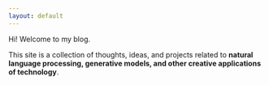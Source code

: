 ```yaml
---
layout: default
---
```


<div class="lead pretty-links">
  Hi! Welcome to my blog.

  This site is a collection of thoughts, ideas, and projects related to **natural language processing, generative models, and other creative applications of technology**.  

</div>
